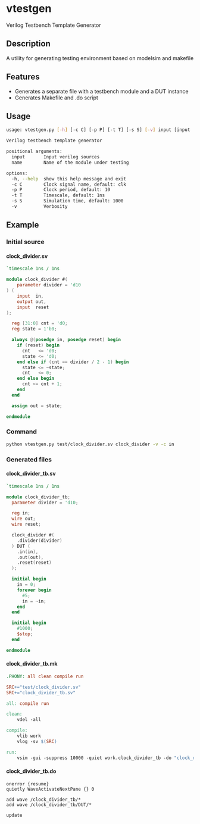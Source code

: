 # vtestgen

Verilog Testbench Template Generator

## Description

A utility for generating testing environment based on modelsim and makefile

## Features

- Generates a separate file with a testbench module and a DUT instance
- Generates Makefile and .do script

## Usage

```bash
usage: vtestgen.py [-h] [-c C] [-p P] [-t T] [-s S] [-v] input [input ...] name

Verilog testbench template generator

positional arguments:
  input       Input verilog sources
  name        Name of the module under testing

options:
  -h, --help  show this help message and exit
  -c C        Clock signal name, default: clk
  -p P        Clock period, default: 10
  -t T        Timescale, default: 1ns
  -s S        Simulation time, default: 1000
  -v          Verbosity
```

## Example

### Initial source
#### clock_divider.sv
```verilog
`timescale 1ns / 1ns

module clock_divider #(
    parameter divider = 'd10
) (
    input  in,
    output out,
    input  reset
);

  reg [31:0] cnt = 'd0;
  reg state = 1'b0;

  always @(posedge in, posedge reset) begin
    if (reset) begin
      cnt   <= 'd0;
      state <= 'd0;
    end else if (cnt == divider / 2 - 1) begin
      state <= ~state;
      cnt   <= 0;
    end else begin
      cnt <= cnt + 1;
    end
  end

  assign out = state;

endmodule

```

### Command
```bash
python vtestgen.py test/clock_divider.sv clock_divider -v -c in
```

### Generated files
#### clock_divider_tb.sv
```verilog
`timescale 1ns / 1ns

module clock_divider_tb;
  parameter divider = 'd10;

  reg in;
  wire out;
  wire reset;

  clock_divider #(
    .divider(divider)
  ) DUT (
    .in(in),
    .out(out),
    .reset(reset)
  );

  initial begin
    in = 0;
    forever begin
      #5;
      in = ~in;
    end
  end

  initial begin
    #1000;
    $stop;
  end

endmodule

```

#### clock_divider_tb.mk
```makefile
.PHONY: all clean compile run

SRC+="test/clock_divider.sv"
SRC+="clock_divider_tb.sv"

all: compile run

clean:
	vdel -all

compile:
	vlib work
	vlog -sv $(SRC)

run:
	vsim -gui -suppress 10000 -quiet work.clock_divider_tb -do "clock_divider_tb.do" -do "run -all"\

```

#### clock_divider_tb.do
```
onerror {resume}
quietly WaveActivateNextPane {} 0

add wave /clock_divider_tb/*
add wave /clock_divider_tb/DUT/*

update

```
